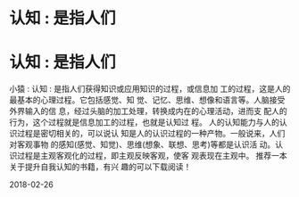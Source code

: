 # 认知 : 是指人们

# 认知 : 是指人们

小猿 : 认知 : 是指人们获得知识或应用知识的过程，或信息加 工的过程，这是人的最基本的心理过程。它包括感觉、知 觉、记忆、思维、想像和语言等。人脑接受外界输入的信 息，经过头脑的加工处理，转换成内在的心理活动，进而支 配人的行为，这个过程就是信息加工的过程，也就是认知过 程。 人的认知能力与人的认识过程是密切相关的，可以说认 知是人的认识过程的一种产物。一般说来，人们对客观事物 的感知(感觉、知觉)、思维(想象、联想、思考)等都是认识活 动。认识过程是主观客观化的过程，即主观反映客观，使客 观表现在主观中。 推荐一本关于提升自我认知的书籍，有兴 趣的可以下载阅读！

2018-02-26